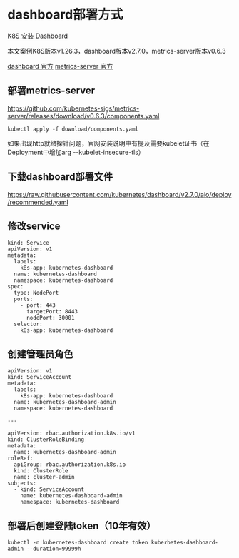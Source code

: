 # dashboard部署方式
[K8S 安装 Dashboard](https://blog.csdn.net/mshxuyi/article/details/108425487)

本文案例K8S版本v1.26.3，dashboard版本v2.7.0，metrics-server版本v0.6.3

[dashboard 官方](https://github.com/kubernetes/dashboard)
[metrics-server 官方](https://github.com/kubernetes-sigs/metrics-server)

## 部署metrics-server
https://github.com/kubernetes-sigs/metrics-server/releases/download/v0.6.3/components.yaml

```
kubectl apply -f download/components.yaml
```
如果出现http就绪探针问题，官网安装说明中有提及需要kubelet证书（在Deployment中增加arg --kubelet-insecure-tls）

## 下载dashboard部署文件
https://raw.githubusercontent.com/kubernetes/dashboard/v2.7.0/aio/deploy/recommended.yaml

## 修改service
```
kind: Service
apiVersion: v1
metadata:
  labels:
    k8s-app: kubernetes-dashboard
  name: kubernetes-dashboard
  namespace: kubernetes-dashboard
spec:
  type: NodePort
  ports:
    - port: 443
      targetPort: 8443
      nodePort: 30001
  selector:
    k8s-app: kubernetes-dashboard
```

## 创建管理员角色
```
apiVersion: v1
kind: ServiceAccount
metadata:
  labels:
    k8s-app: kubernetes-dashboard
  name: kubernetes-dashboard-admin
  namespace: kubernetes-dashboard
  
---

apiVersion: rbac.authorization.k8s.io/v1
kind: ClusterRoleBinding
metadata:
  name: kubernetes-dashboard-admin
roleRef:
  apiGroup: rbac.authorization.k8s.io
  kind: ClusterRole
  name: cluster-admin
subjects:
  - kind: ServiceAccount
    name: kubernetes-dashboard-admin
    namespace: kubernetes-dashboard
```

## 部署后创建登陆token（10年有效）
```
kubectl -n kubernetes-dashboard create token kuberbetes-dashboard-admin --duration=99999h
```



